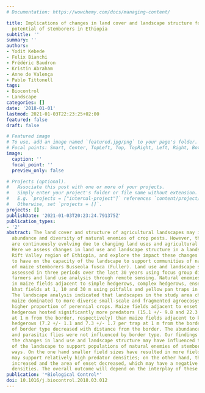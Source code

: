 ```yaml
---
# Documentation: https://wowchemy.com/docs/managing-content/

title: Implications of changes in land cover and landscape structure for the biocontrol
  potential of stemborers in Ethiopia
subtitle: ''
summary: ''
authors:
- Yodit Kebede
- Felix Bianchi
- Frédéric Baudron
- Kristin Abraham
- Anne de Valença
- Pablo Tittonell
tags:
- Biocontrol
- Landscape
categories: []
date: '2018-01-01'
lastmod: 2021-01-03T22:23:25+02:00
featured: false
draft: false

# Featured image
# To use, add an image named `featured.jpg/png` to your page's folder.
# Focal points: Smart, Center, TopLeft, Top, TopRight, Left, Right, BottomLeft, Bottom, BottomRight.
image:
  caption: ''
  focal_point: ''
  preview_only: false

# Projects (optional).
#   Associate this post with one or more of your projects.
#   Simply enter your project's folder or file name without extension.
#   E.g. `projects = ["internal-project"]` references `content/project/deep-learning/index.md`.
#   Otherwise, set `projects = []`.
projects: []
publishDate: '2021-01-03T20:23:24.791375Z'
publication_types:
- '2'
abstract: The land cover and structure of agricultural landscapes may influence the
  abundance and diversity of natural enemies of crop pests. However, these landscapes
  are continuously evolving due to changing land uses and agricultural practices.
  Here we assess changes in land use and landscape structure in a landscape in the
  Rift Valley region of Ethiopia, and explore the impact these changes are likely
  to have on the capacity of the landscape to support communities of natural enemies
  of maize stemborers Busseola fusca (Fuller). Land use and landscape structure were
  assessed in three periods over the last 30 years using focus group discussions with
  farmers and land use analysis through remote sensing. Natural enemies were sampled
  in maize fields adjacent to simple hedgerows, complex hedgerows, enset fields and
  khat fields at 1, 10 and 30 m using pitfalls and yellow pan traps in 2014 and 2015.
  The landscape analysis indicated that landscapes in the study area changed from
  maize dominated to more diverse small-scale and fragmented agroecosystems with a
  higher proportion of perennial crops. Maize fields adjacent to enset and complex
  hedgerows hosted significantly more predators (15.1 +/- 9.8 and 22.3 +/- 5.1 per trap
  at 1 m from the border, respectively) than maize fields adjacent to khat and simple
  hedgerows (7.2 +/- 1.1 and 7.3 +/- 1.7 per trap at 1 m from the border), and the effects
  of border type decreased with distance from the border. The abundance of parasitoids
  and parasitic flies were not influenced by border type. Our findings suggest that
  the changes in land use and landscape structure may have influenced the capacity
  of the landscape to support populations of natural enemies of stemborers in different
  ways. On the one hand smaller field sizes have resulted in more field borders that
  may support relatively high predator densities; on the other hand, the area of khat
  increased and the area of enset decreased, which may have a negative effect on predator
  densities. The overall outcome will depend on the interplay of these opposing effects.
publication: '*Biological Control*'
doi: 10.1016/j.biocontrol.2018.03.012
---
```

